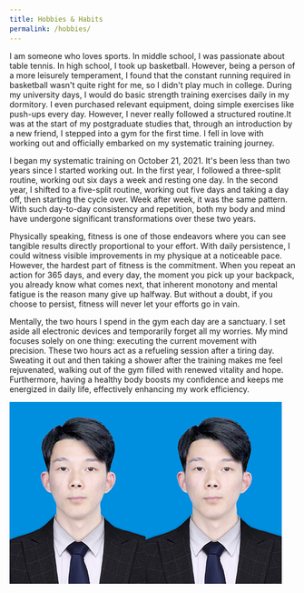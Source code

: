 ```yaml
---
title: Hobbies & Habits
permalink: /hobbies/
---
```

I am someone who loves sports. In middle school, I was passionate about table tennis. In high school, I took up basketball. However, being a person of a more leisurely temperament, I found that the constant running required in basketball wasn't quite right for me, so I didn't play much in college. During my university days, I would do basic strength training exercises daily in my dormitory. I even purchased relevant equipment, doing simple exercises like push-ups every day. However, I never really followed a structured routine.It was at the start of my postgraduate studies that, through an introduction by a new friend, I stepped into a gym for the first time. I fell in love with working out and officially embarked on my systematic training journey.

I began my systematic training on October 21, 2021. It's been less than two years since I started working out. In the first year, I followed a three-split routine, working out six days a week and resting one day. In the second year, I shifted to a five-split routine, working out five days and taking a day off, then starting the cycle over. Week after week, it was the same pattern. With such day-to-day consistency and repetition, both my body and mind have undergone significant transformations over these two years.

Physically speaking, fitness is one of those endeavors where you can see tangible results directly proportional to your effort. With daily persistence, I could witness visible improvements in my physique at a noticeable pace. However, the hardest part of fitness is the commitment. When you repeat an action for 365 days, and every day, the moment you pick up your backpack, you already know what comes next, that inherent monotony and mental fatigue is the reason many give up halfway. But without a doubt, if you choose to persist, fitness will never let your efforts go in vain.


Mentally, the two hours I spend in the gym each day are a sanctuary. I set aside all electronic devices and temporarily forget all my worries. My mind focuses solely on one thing: executing the current movement with precision. These two hours act as a refueling session after a tiring day. Sweating it out and then taking a shower after the training makes me feel rejuvenated, walking out of the gym filled with renewed vitality and hope. Furthermore, having a healthy body boosts my confidence and keeps me energized in daily life, effectively enhancing my work efficiency.



![photo](../images/ZJZ.png)![photo](../images/ZJZ.png)
